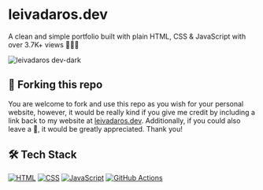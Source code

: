 # leivadaros.dev
A clean and simple portfolio built with plain HTML, CSS & JavaScript with over 3.7K+ views 👨‍🚀🚀

![leivadaros dev-dark](https://raw.githubusercontent.com/paraskevasleivadaros/leivadaros.dev/main/img/thumbnail.png)

## 🍴 Forking this repo
You are welcome to fork and use this repo as you wish for your personal website, however, it would be really kind if you give me credit by including a link back to my website at [leivadaros.dev](https://leivadaros.dev). Additionally, if you could also leave a 🌟, it would be greatly appreciated. Thank you!

## 🛠️ Tech Stack
[![HTML](https://skillicons.dev/icons?i=html)](https://developer.mozilla.org/en-US/docs/Web/HTML)
[![CSS](https://skillicons.dev/icons?i=css)](https://developer.mozilla.org/en-US/docs/Web/CSS)
[![JavaScript](https://skillicons.dev/icons?i=js)](https://developer.mozilla.org/en-US/docs/Web/JavaScript)
[![GitHub Actions](https://skillicons.dev/icons?i=githubactions)](https://github.com/features/actions)
